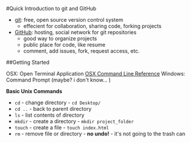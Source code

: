 #Quick Introduction to git and GitHub
- [git](https://git-scm.com/): free, open source version control system
  - effecient for collaboration, sharing code, forking projects
- [GitHub](https://github.com/): hosting, social network for git repositories
  - good way to organize projects
  - public place for code, like resume
  - comment, add issues, fork, request access, etc.

##Getting Started

OSX: Open Terminal Application [OSX Command Line Reference](http://ss64.com/osx/)
Windows: Command Prompt (maybe?  i don't know... )

**Basic Unix Commands**

- `cd` - change directory - `cd Desktop/`
- `cd ..` - back to parent directory
- `ls` - list contents of directory
- `mkdir` - create a directory - `mkdir project_folder`
- `touch` - create a file - `touch index.html`
- `rm` - remove file or directory - **no undo!** - it's not going to the trash can

